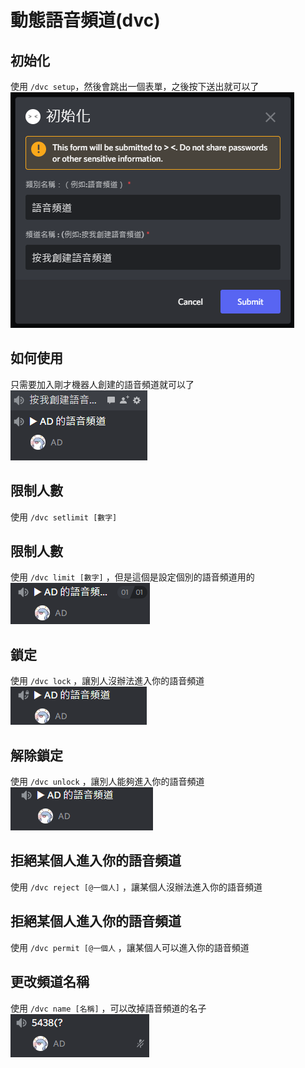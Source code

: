 # 動態語音頻道(dvc)

## 初始化
使用 `/dvc setup`，然後會跳出一個表單，之後按下送出就可以了 <br>
![dvc_form](img/dvc_form.png)

## 如何使用
只需要加入剛才機器人創建的語音頻道就可以了 <br>
![dvc_create](img/dvc_create.png)

## 限制人數
使用 `/dvc setlimit [數字]` <br>

## 限制人數
使用 `/dvc limit [數字]` ，但是這個是設定個別的語音頻道用的 <br>
![dvc_user_limit](img/dvc_user_limit.png)

## 鎖定
使用 `/dvc lock` ，讓別人沒辦法進入你的語音頻道 <br>
![dvc_lock](img/dvc_lock.png)

## 解除鎖定
使用 `/dvc unlock` ，讓別人能夠進入你的語音頻道 <br>
![dvc_lock](img/dvc_unlock.png)

## 拒絕某個人進入你的語音頻道
使用 `/dvc reject [@一個人]` ，讓某個人沒辦法進入你的語音頻道 <br>

## 拒絕某個人進入你的語音頻道
使用 `/dvc permit [@一個人` ，讓某個人可以進入你的語音頻道 <br>

## 更改頻道名稱
使用 `/dvc name [名稱]` ，可以改掉語音頻道的名子 <br>
![dvc_name](img/dvc_name.png)